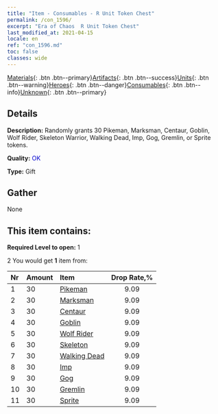 ```yaml
---
title: "Item - Consumables - R Unit Token Chest"
permalink: /con_1596/
excerpt: "Era of Chaos  R Unit Token Chest"
last_modified_at: 2021-04-15
locale: en
ref: "con_1596.md"
toc: false
classes: wide
---
```

 [Materials](/Items/){: .btn .btn--primary}[Artifacts](/Items/Artifacts/){: .btn .btn--success}[Units](/Items/Units/){: .btn .btn--warning}[Heroes](/Items/Heroes/){: .btn .btn--danger}[Consumables](/Items/Consumables/){: .btn .btn--info}[Unknown](/Items/Unknown/){: .btn .btn--primary}

## Details
 **Description:** Randomly grants 30 Pikeman, Marksman, Centaur, Goblin, Wolf Rider, Skeleton Warrior, Walking Dead, Imp, Gog, Gremlin, or Sprite tokens.

 **Quality:** <span style="color: #0000CD">OK</span>

 **Type:** Gift

## Gather

  None

## This item contains:

 **Required Level to open:** 1

 2 You would get **1** item  from:

  | Nr | Amount |     Item    | Drop Rate,% |
  |:---|:-------|:------------|:---------:|
  | 1 | 30 | [Pikeman](/Items/unt_190/) | 9.09 | 
  | 2 | 30 | [Marksman](/Items/unt_191/) | 9.09 | 
  | 3 | 30 | [Centaur](/Items/unt_199/) | 9.09 | 
  | 4 | 30 | [Goblin](/Items/unt_217/) | 9.09 | 
  | 5 | 30 | [Wolf Rider](/Items/unt_218/) | 9.09 | 
  | 6 | 30 | [Skeleton](/Items/unt_208/) | 9.09 | 
  | 7 | 30 | [Walking Dead](/Items/unt_209/) | 9.09 | 
  | 8 | 30 | [Imp](/Items/unt_226/) | 9.09 | 
  | 9 | 30 | [Gog](/Items/unt_227/) | 9.09 | 
  | 10 | 30 | [Gremlin](/Items/unt_235/) | 9.09 | 
  | 11 | 30 | [Sprite](/Items/unt_262/) | 9.09 | 
